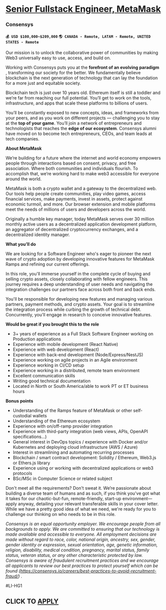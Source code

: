 # [Senior Fullstack Engineer, MetaMask](https://www.remotewlb.com/apply/senior-fullstack-engineer-metamask-116701)  
### Consensys  
#### `💰 USD $100,000~$209,000` `🌎 CANADA - Remote, LATAM - Remote, UNITED STATES - Remote`  

Our mission is to unlock the collaborative power of communities by making Web3 universally easy to use, access, and build on.

Working with Consensys puts you at the **forefront of an evolving paradigm** , transforming our society for the better. We fundamentally believe blockchain is the next generation of technology that can lay the foundation for a more just and equitable society.

Blockchain tech is just over 10 years old. Ethereum itself is still a toddler and we’re far from reaching our full potential. You’ll get to work on the tools, infrastructure, and apps that scale these platforms to billions of users.

You’ll be constantly exposed to new concepts, ideas, and frameworks from your peers, and as you work on different projects — challenging you to stay at the **top of your game**. You’ll join a network of entrepreneurs and technologists that reaches the **edge of our ecosystem**. Consensys alumni have moved on to become tech entrepreneurs, CEOs, and team leads at tech companies.

**About MetaMask**  

We’re building for a future where the internet and world economy empowers people through interactions based on consent, privacy, and free association. Where both communities and individuals flourish. To accomplish that, we’re working hard to make web3 accessible for everyone around the world.

MetaMask is both a crypto wallet and a gateway to the decentralized web. Our tools help people create communities, play video games, access financial services, make payments, invest in assets, protect against economic turmoil, and more. Our browser extension and mobile platforms meet the needs of millions of users and developers across the world.

Originally a humble key manager, today MetaMask serves over 30 million monthly active users as a decentralized application development platform, an aggregator of decentralized cryptocurrency exchanges, and a decentralized identity manager.

**What you’ll do**

We are looking for a Software Engineer who's eager to pioneer the next wave of crypto adoption by developing innovative features for MetaMask Ramps and refining our current offerings.

In this role, you'll immerse yourself in the complete cycle of buying and selling crypto assets, closely collaborating with fellow engineers. This journey requires a deep understanding of user needs and navigating the integration challenges our partners face across both front and back ends.

You'll be responsible for developing new features and managing various partners, payment methods, and crypto assets. Your goal is to streamline the integration process while curbing the growth of technical debt. Concurrently, you'll engage in research to conceive innovative features.

**Would be great if you brought this to the role**

  * 3+ years of experience as a Full Stack Software Engineer working on Production applications
  * Experience with mobile development (React Native)
  * Experience with web development (React)
  * Experience with back-end development (Node/Express/NestJS)
  * Experience working on agile projects in an Agile environment
  * Experience working in CI/CD setup
  * Experience working in a distributed, remote team environment
  * Excellent communication skills
  * Writing good technical documentation
  * Located in North or South America/able to work PT or ET business hours

**Bonus points**

  * Understanding of the Ramps feature of MetaMask or other self-custodial wallets
  * Understanding of the Ethereum ecosystem
  * Experience with on/off-ramp provider integration
  * Experience with third-party integration (web views, APIs, OpenAPI specifications…)
  * General interest in DevOps topics / experience with Docker and/or Kubernetes and deploying cloud infrastructure (AWS / Azure)
  * Interest in streamlining and automating recurring processes
  * Blockchain / smart contract development: Solidity / Ethereum, Web3.js or Ethers.js library
  * Experience using or working with decentralized applications or web3 protocols
  * BSc/MSc in Computer Science or related subject

Don't meet all the requirements? Don't sweat it. We’re passionate about building a diverse team of humans and as such, if you think you've got what it takes for our chaotic-but-fun, remote-friendly, start-up environment—apply anyway, detailing your relevant transferable skills in your cover letter. While we have a pretty good idea of what we need, we're ready for you to challenge our thinking on who needs to be in this role.

_Consensys is an equal opportunity employer. We encourage people from all backgrounds to apply. We are committed to ensuring that our technology is made available and accessible to everyone. All employment decisions are made without regard to race, color, national origin, ancestry, sex, gender, gender identity or expression, sexual orientation, age, genetic information, religion, disability, medical condition, pregnancy, marital status, family status, veteran status, or any other characteristic protected by law. Consensys is aware of fraudulent recruitment practices and we encourage all applicants to review our best practices to protect yourself which can be found (https://consensys.io/careers/best-practices-to-avoid-recruitment-fraud/)_ _._

#LI-HG1

  
## CLICK TO [APPLY](https://www.remotewlb.com/apply/senior-fullstack-engineer-metamask-116701)

